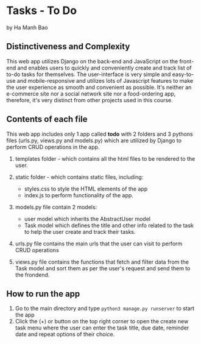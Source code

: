 # Tasks - To Do

by Ha Manh Bao

## Distinctiveness and Complexity

This web app utilizes Django on the back-end and JavaScript on the front-end and enables users to quickly and conveniently create and track list of to-do tasks for themselves. The user-interface is very simple and easy-to-use and mobile-responsive and utilizes lots of Javascript features to make the user experience as smooth and convenient as possible. It's neither an e-commerce site nor a social network site nor a food-ordering app, therefore, it's very distinct from other projects used in this course.

## Contents of each file

This web app includes only 1 app called **todo** with 2 folders and 3 pythons files (urls.py, views.py and models.py) which are utilized by Django to perform CRUD operations in the app.

1. templates folder - which contains all the html files to be rendered to the user.
2. static folder - which contains static files, including:

    - styles.css to style the HTML elements of the app
    - index.js to perform functionality of the app.

3. models.py file contain 2 models:

    - user model which inherits the AbstractUser model
    - Task model which defines the title and other info related to the task to help the user create and track their tasks.

4. urls.py file contains the main urls that the user can visit to perform CRUD operations

5. views.py file contains the functions that fetch and filter data from the Task model and sort them as per the user's request and send them to the frondend.

## How to run the app

1. Go to the main directory and type `python3 manage.py runserver` to start the app
2. Click the (+) or <i class="bi bi-plus-circle-fill" style="font-size: x-large; color: blue"></i> button on the top right corner to open the create new task menu where the user can enter the task title, due date, reminder date and repeat options of their choice.
